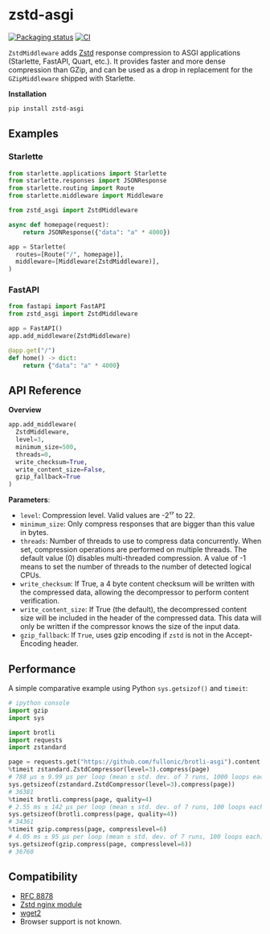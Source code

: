 # zstd-asgi

[![Packaging status](https://img.shields.io/pypi/v/zstd-asgi?color=%2334D058&label=pypi%20package)](https://pypi.org/project/zstd-asgi)
[![CI](https://github.com/tuffnatty/zstd-asgi/workflows/Tests/badge.svg)](https://github.com/tuffnatty/zstd-asgi/actions?query=workflow%3ATests)



`ZstdMiddleware` adds [Zstd](https://github.com/facebook/zstd) response compression to ASGI applications (Starlette, FastAPI, Quart, etc.). It provides faster and more dense compression than GZip, and can be used as a drop in replacement for the `GZipMiddleware` shipped with Starlette.

**Installation**

```bash
pip install zstd-asgi
```

## Examples

### Starlette

```python
from starlette.applications import Starlette
from starlette.responses import JSONResponse
from starlette.routing import Route
from starlette.middleware import Middleware

from zstd_asgi import ZstdMiddleware

async def homepage(request):
    return JSONResponse({"data": "a" * 4000})

app = Starlette(
  routes=[Route("/", homepage)],
  middleware=[Middleware(ZstdMiddleware)],
)
```

### FastAPI

```python
from fastapi import FastAPI
from zstd_asgi import ZstdMiddleware

app = FastAPI()
app.add_middleware(ZstdMiddleware)

@app.get("/")
def home() -> dict:
    return {"data": "a" * 4000}
```

## API Reference

**Overview**

```python
app.add_middleware(
  ZstdMiddleware,
  level=3,
  minimum_size=500,
  threads=0,
  write_checksum=True,
  write_content_size=False,
  gzip_fallback=True
)
```

**Parameters**:

- `level`: Compression level. Valid values are -2¹⁷ to 22.
- `minimum_size`: Only compress responses that are bigger than this value in bytes.
- `threads`: Number of threads to use to compress data concurrently. When set, compression operations are performed on multiple threads. The default value (0) disables multi-threaded compression. A value of -1 means to set the number of threads to the number of detected logical CPUs.
- `write_checksum`: If True, a 4 byte content checksum will be written with the compressed data, allowing the decompressor to perform content verification.
- `write_content_size`: If True (the default), the decompressed content size will be included in the header of the compressed data. This data will only be written if the compressor knows the size of the input data.
- `gzip_fallback`: If `True`, uses gzip encoding if `zstd` is not in the Accept-Encoding header.

## Performance

A simple comparative example using Python `sys.getsizof()` and `timeit`:

```python
# ipython console
import gzip
import sys

import brotli
import requests
import zstandard

page = requests.get("https://github.com/fullonic/brotli-asgi").content
%timeit zstandard.ZstdCompressor(level=3).compress(page)
# 788 µs ± 9.99 µs per loop (mean ± std. dev. of 7 runs, 1000 loops each)
sys.getsizeof(zstandard.ZstdCompressor(level=3).compress(page))
# 36381
%timeit brotli.compress(page, quality=4)
# 2.55 ms ± 142 µs per loop (mean ± std. dev. of 7 runs, 100 loops each)
sys.getsizeof(brotli.compress(page, quality=4))
# 34361
%timeit gzip.compress(page, compresslevel=6)
# 4.05 ms ± 95 µs per loop (mean ± std. dev. of 7 runs, 100 loops each)
sys.getsizeof(gzip.compress(page, compresslevel=6))
# 36760
```

## Compatibility

- [RFC 8878](https://tools.ietf.org/search/rfc8878)
- [Zstd nginx module](https://github.com/tokers/zstd-nginx-module)
- [wget2](https://gitlab.com/gnuwget/wget2)
- Browser support is not known.
